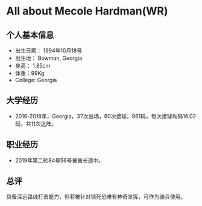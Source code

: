 # All about Mecole Hardman(WR)


## 个人基本信息
- 出生日期： 1994年10月18号
- 出生地： Bowman, Georgia
- 身高： 1.85cm
- 体重：99Kg
- College: Georgia

## 大学经历
- 2016-2018年，Georgia，37次出场，60次接球，961码，每次接球均码16.02码，共11次达阵。

## 职业经历
- 2019年第二轮84号56号被酋长选中。


## 总评
具备深远路线打击能力，但若被针对锁死恐难有神奇发挥，可作为骑兵使用。
